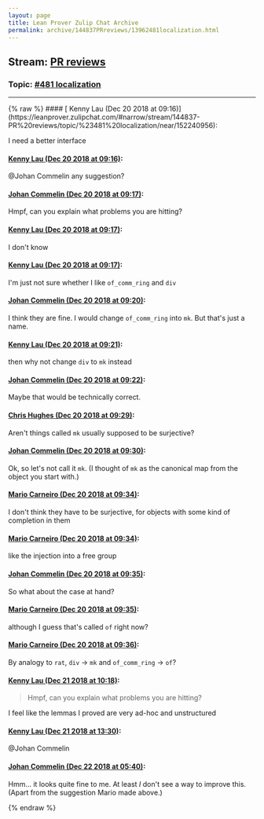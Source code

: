 ```yaml
---
layout: page
title: Lean Prover Zulip Chat Archive 
permalink: archive/144837PRreviews/13962481localization.html
---
```


## Stream: [PR reviews](https://leanprover-community.github.io/archive/144837PRreviews/index.html)
### Topic: [#481 localization](https://leanprover-community.github.io/archive/144837PRreviews/13962481localization.html)

---

<base href="https://leanprover.zulipchat.com">
{% raw %}
#### [ Kenny Lau (Dec 20 2018 at 09:16)](https://leanprover.zulipchat.com/#narrow/stream/144837-PR%20reviews/topic/%23481%20localization/near/152240956):
<p>I need a better interface</p>

#### [ Kenny Lau (Dec 20 2018 at 09:16)](https://leanprover.zulipchat.com/#narrow/stream/144837-PR%20reviews/topic/%23481%20localization/near/152240961):
<p><span class="user-mention" data-user-id="112680">@Johan Commelin</span> any suggestion?</p>

#### [ Johan Commelin (Dec 20 2018 at 09:17)](https://leanprover.zulipchat.com/#narrow/stream/144837-PR%20reviews/topic/%23481%20localization/near/152240973):
<p>Hmpf, can you explain what problems you are hitting?</p>

#### [ Kenny Lau (Dec 20 2018 at 09:17)](https://leanprover.zulipchat.com/#narrow/stream/144837-PR%20reviews/topic/%23481%20localization/near/152240987):
<p>I don't know</p>

#### [ Kenny Lau (Dec 20 2018 at 09:17)](https://leanprover.zulipchat.com/#narrow/stream/144837-PR%20reviews/topic/%23481%20localization/near/152240994):
<p>I'm just not sure whether I like <code>of_comm_ring</code> and <code>div</code></p>

#### [ Johan Commelin (Dec 20 2018 at 09:20)](https://leanprover.zulipchat.com/#narrow/stream/144837-PR%20reviews/topic/%23481%20localization/near/152241135):
<p>I think they are fine. I would change <code>of_comm_ring</code> into <code>mk</code>. But that's just a name.</p>

#### [ Kenny Lau (Dec 20 2018 at 09:21)](https://leanprover.zulipchat.com/#narrow/stream/144837-PR%20reviews/topic/%23481%20localization/near/152241166):
<p>then why not change <code>div</code> to <code>mk</code> instead</p>

#### [ Johan Commelin (Dec 20 2018 at 09:22)](https://leanprover.zulipchat.com/#narrow/stream/144837-PR%20reviews/topic/%23481%20localization/near/152241207):
<p>Maybe that would be technically correct.</p>

#### [ Chris Hughes (Dec 20 2018 at 09:29)](https://leanprover.zulipchat.com/#narrow/stream/144837-PR%20reviews/topic/%23481%20localization/near/152241468):
<p>Aren't things called <code>mk</code> usually supposed to be surjective?</p>

#### [ Johan Commelin (Dec 20 2018 at 09:30)](https://leanprover.zulipchat.com/#narrow/stream/144837-PR%20reviews/topic/%23481%20localization/near/152241568):
<p>Ok, so let's not call it <code>mk</code>. (I thought of <code>mk</code> as the canonical map from the object you start with.)</p>

#### [ Mario Carneiro (Dec 20 2018 at 09:34)](https://leanprover.zulipchat.com/#narrow/stream/144837-PR%20reviews/topic/%23481%20localization/near/152241731):
<p>I don't think they have to be surjective, for objects with some kind of completion in them</p>

#### [ Mario Carneiro (Dec 20 2018 at 09:34)](https://leanprover.zulipchat.com/#narrow/stream/144837-PR%20reviews/topic/%23481%20localization/near/152241735):
<p>like the injection into a free group</p>

#### [ Johan Commelin (Dec 20 2018 at 09:35)](https://leanprover.zulipchat.com/#narrow/stream/144837-PR%20reviews/topic/%23481%20localization/near/152241755):
<p>So what about the case at hand?</p>

#### [ Mario Carneiro (Dec 20 2018 at 09:35)](https://leanprover.zulipchat.com/#narrow/stream/144837-PR%20reviews/topic/%23481%20localization/near/152241767):
<p>although I guess that's called <code>of</code> right now?</p>

#### [ Mario Carneiro (Dec 20 2018 at 09:36)](https://leanprover.zulipchat.com/#narrow/stream/144837-PR%20reviews/topic/%23481%20localization/near/152241825):
<p>By analogy to <code>rat</code>, <code>div</code> -&gt; <code>mk</code> and <code>of_comm_ring</code> -&gt; <code>of</code>?</p>

#### [ Kenny Lau (Dec 21 2018 at 10:18)](https://leanprover.zulipchat.com/#narrow/stream/144837-PR%20reviews/topic/%23481%20localization/near/152318029):
<blockquote>
<p>Hmpf, can you explain what problems you are hitting?</p>
</blockquote>
<p>I feel like the lemmas I proved are very ad-hoc and unstructured</p>

#### [ Kenny Lau (Dec 21 2018 at 13:30)](https://leanprover.zulipchat.com/#narrow/stream/144837-PR%20reviews/topic/%23481%20localization/near/152327048):
<p><span class="user-mention" data-user-id="112680">@Johan Commelin</span></p>

#### [ Johan Commelin (Dec 22 2018 at 05:40)](https://leanprover.zulipchat.com/#narrow/stream/144837-PR%20reviews/topic/%23481%20localization/near/152375140):
<p>Hmm... it looks quite fine to me. At least <em>I</em> don't see a way to improve this. (Apart from the suggestion Mario made above.)</p>


{% endraw %}
